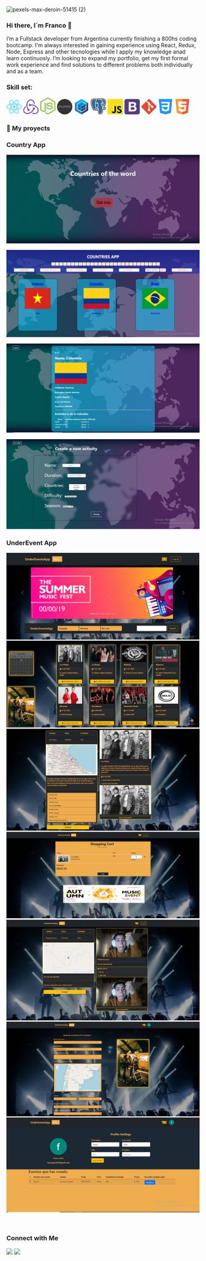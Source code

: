 ![pexels-max-deroin-51415 (2)](https://user-images.githubusercontent.com/58791994/124398821-a08d8380-dccc-11eb-990f-c45f929547b8.jpg)

### Hi there, I´m Franco 👋

I’m a Fullstack developer from Argentina currently finishing a 800hs coding bootcamp. I'm always interested in gaining experience using React, Redux, Node, Express and other tecnologies while I apply my knowledge anad learn continuosly. I’m looking to expand my portfolio, get my first formal work experience and find solutions to different problems both individually and as a team.


### Skill set:

<p align="left">
<img src="./assets/react.svg" height="auto" width="40">

<img src="./assets/redux.svg" height="auto" width="40">

<img src="./assets/nodejs.svg" height="auto" width="40">

<img src="./assets/Frame_1.svg" height="auto" width="40">

<img src="./assets/sequelizejs.svg" height="auto" width="40">

<img src="./assets/postgresql.svg" height="auto" width="40">

<img src="./assets/javascript.svg" height="auto" width="40">

<img src="./assets/bootstrap.svg" height="auto" width="40">

<img src="./assets/git.svg" height="auto" width="40">

<img src="./assets/css-3.svg" height="auto" width="40">

<img src="./assets/html5.svg" height="auto" width="40">
</p>

### :pushpin: My proyects
<h3>Country App</h3>

<p>
  <a><img src="https://github.com/Pirez10/Pirez10/blob/main/images/country/country 1.PNG"></a>
</p>
<p>
  <a><img src="https://github.com/Pirez10/Pirez10/blob/main/images/country/country 2.PNG"></a>
</p>
<p>
  <a><img src="https://github.com/Pirez10/Pirez10/blob/main/images/country/country 3.PNG"></a>
</p>
<p>
  <a><img src="https://github.com/Pirez10/Pirez10/blob/main/images/country/country 4.PNG"></a>
</p>

<h3>UnderEvent App</h3>
<p>
  <a><img src="https://github.com/Pirez10/Pirez10/blob/main/images/underEvent/grupal 1.PNG"></a>
  <a><img src="https://github.com/Pirez10/Pirez10/blob/main/images/underEvent/grupal 2.PNG"></a>
  <a><img src="https://github.com/Pirez10/Pirez10/blob/main/images/underEvent/grupal 3.PNG"></a>
  <a><img src="https://github.com/Pirez10/Pirez10/blob/main/images/underEvent/grupal 4.PNG"></a>
  <a><img src="https://github.com/Pirez10/Pirez10/blob/main/images/underEvent/grupal 5.PNG"></a>
  <a><img src="https://github.com/Pirez10/Pirez10/blob/main/images/underEvent/grupal 6.PNG"></a>
  <a><img src="https://github.com/Pirez10/Pirez10/blob/main/images/underEvent/grupal 7.PNG"></a>
</p> 
&nbsp;

### Connect with Me
<p align="center">

<a href="https://www.linkedin.com/in/ing-franco-pirez"><img src="https://img.shields.io/badge/-Franco%20Pirez%20Singh-0077B5?style=flat&logo=Linkedin&logoColor=white"/></a>
<a href="mailto:francopirez95@gmail.com"><img src="https://img.shields.io/badge/-francopirez95@gmail.com-D14836?style=flat&logo=Gmail&logoColor=white"/></a>


</p>

